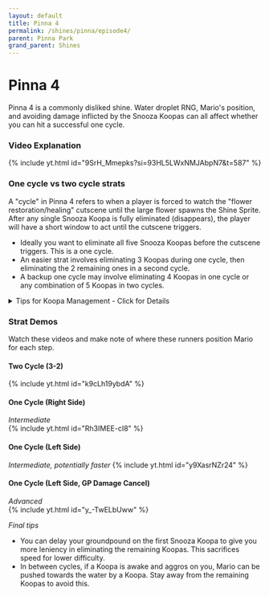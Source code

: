 ```yaml
---
layout: default 
title: Pinna 4
permalink: /shines/pinna/episode4/
parent: Pinna Park
grand_parent: Shines
---
```

# Pinna 4

Pinna 4 is a commonly disliked shine. Water droplet RNG, Mario's position, and avoiding damage inflicted by the Snooza Koopas can all affect whether you can hit a successful one cycle.

### Video Explanation
{% include yt.html id="9SrH_Mmepks?si=93HL5LWxNMJAbpN7&t=587" %} 

### One cycle vs two cycle strats
A "cycle" in Pinna 4 refers to when a player is forced to watch the "flower restoration/healing" cutscene until the large flower spawns the Shine Sprite.
After any single Snooza Koopa is fully eliminated (disappears), the player will have a short window to act until the cutscene triggers.
- Ideally you want to eliminate all five Snooza Koopas before the cutscene triggers. This is a one cycle.
- An easier strat involves eliminating 3 Koopas during one cycle, then eliminating the 2 remaining ones in a second cycle.
- A backup one cycle may involve eliminating 4 Koopas in one cycle or any combination of 5 Koopas in two cycles.

<details markdown="block">
  <summary markdown="span">
    Tips for Koopa Management - Click for Details
  </summary>
{: .text-gamma}
- Each Snooza Koopa must be sprayed for a certain lenght of time to be awakened.
- When a Snooza Koopa wakes up, you can hear a "popping" sound. Use this audio cue to confirm how many Koopas are awake.
- You must properly aggro the Snooza Koopas so that they land on the sand. If they land on grass, they won't be vulnerable to attack.
- If at any point you take damage from a Snooza Koopa, you will reset their aggro and must get their attention again UNLESS they have begun to attack.
- A Snooza Koopa begins their attack once they shuffle their fins on the sand, which is both an audio and visual cue.
- After eliminating a few Koopas, the remaining Koopas will become vulnerable for less time than the previous ones (the fight becomes harder).
</details>  

### Strat Demos
Watch these videos and make note of where these runners position Mario for each step.
#### Two Cycle (3-2)
{% include yt.html id="k9cLh19ybdA" %}

#### One Cycle (Right Side)  
*Intermediate*  
{% include yt.html id="Rh3IMEE-cI8" %}

#### One Cycle (Left Side)  
*Intermediate, potentially faster*
{% include yt.html id="y9XasrNZr24" %}

#### One Cycle (Left Side, GP Damage Cancel)
*Advanced*  
{% include yt.html id="y_-TwELbUww" %}  

*Final tips*
- You can delay your groundpound on the first Snooza Koopa to give you more leniency in eliminating the remaining Koopas. This sacrifices speed for lower difficulty.
- In between cycles, if a Koopa is awake and aggros on you, Mario can be pushed towards the water by a Koopa. Stay away from the remaining Koopas to avoid this.
